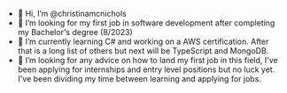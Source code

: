 - 👋 Hi, I’m @christinamcnichols
- 👀 I’m looking for my first job in software development after completing my Bachelor's degree (8/2023)
- 🌱 I’m currently learning C# and working on a AWS certification. After that is a long list of others but next will be TypeScript and MongoDB.
- 💞️ I’m looking for any advice on how to land my first job in this field, I've been applying for internships and entry level positions but no luck yet. I've been dividing my time between learning and applying for jobs.

<!---
christinamcnichols/christinamcnichols is a ✨ special ✨ repository because its `README.md` (this file) appears on your GitHub profile.
You can click the Preview link to take a look at your changes.
--->
